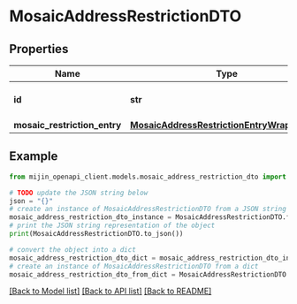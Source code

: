 # MosaicAddressRestrictionDTO


## Properties

Name | Type | Description | Notes
------------ | ------------- | ------------- | -------------
**id** | **str** | Internal resource identifier. | 
**mosaic_restriction_entry** | [**MosaicAddressRestrictionEntryWrapperDTO**](MosaicAddressRestrictionEntryWrapperDTO.md) |  | 

## Example

```python
from mijin_openapi_client.models.mosaic_address_restriction_dto import MosaicAddressRestrictionDTO

# TODO update the JSON string below
json = "{}"
# create an instance of MosaicAddressRestrictionDTO from a JSON string
mosaic_address_restriction_dto_instance = MosaicAddressRestrictionDTO.from_json(json)
# print the JSON string representation of the object
print(MosaicAddressRestrictionDTO.to_json())

# convert the object into a dict
mosaic_address_restriction_dto_dict = mosaic_address_restriction_dto_instance.to_dict()
# create an instance of MosaicAddressRestrictionDTO from a dict
mosaic_address_restriction_dto_from_dict = MosaicAddressRestrictionDTO.from_dict(mosaic_address_restriction_dto_dict)
```
[[Back to Model list]](../README.md#documentation-for-models) [[Back to API list]](../README.md#documentation-for-api-endpoints) [[Back to README]](../README.md)


